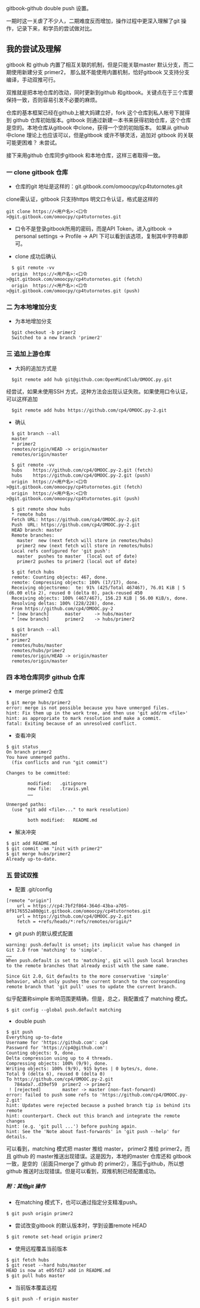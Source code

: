 gitbook-github double push 设置。

一期时这一关虐了不少人，二期难度反而增加，操作过程中更深入理解了git
操作，记录下来，和学员的尝试做对比。

我的尝试及理解
--------------

gitbook 和 github 内置了相互关联的机制，但是只能关联master
默认分支，而二期使用新建分支 primer2， 那么就不能使用内置机制，恰好gitbook
又支持分支编译，手动双推可行。

双推就是把本地仓库的改动，同时更新到github
和gitbook。关键点在于三个库要保持一致，否则容易引发不必要的麻烦。

仓库的基本框架已经在github上被大妈建立好，fork 这个仓库到私人帐号下就得到 github
仓库初始版本。gitbook
则通过新建一本书来获得初始仓库，这个仓库是空的。本地仓库从gitbook
中clone，获得一个空的初始版本。 如果从 github 中clone
理论上也应该可以，但是gitbook 或许不够灵活，追加对 gitbook 的关联可能更困难？
未尝试。

接下来用github 仓库同步gitbook 和本地仓库，这样三者取得一致。

### 一 clone gitbook 仓库

-   仓库的git 地址是这样的：git.gitbook.com/omoocpy/cp4tutornotes.git

clone需认证，gitbook 只支持https 明文口令认证，格式是这样的

~~~~~~~~~~~~~~~~~~~~~~~~~~~~~~~~~~~~~~~~~~~~~~~~~~~~~~~~~~~~~~~~~~~~~~~~~~~~~~~~
git clone https://<用户名>:<口令>@git.gitbook.com/omoocpy/cp4tutornotes.git
~~~~~~~~~~~~~~~~~~~~~~~~~~~~~~~~~~~~~~~~~~~~~~~~~~~~~~~~~~~~~~~~~~~~~~~~~~~~~~~~

-   口令不是登录gitbook所用的密码，而是API Token，进入gitbook -\> personal
    settings -\> Profile -\> API 下可以看到该选项，复制其中字符串即可。

-   clone 成功后确认

~~~~~~~~~~~~~~~~~~~~~~~~~~~~~~~~~~~~~~~~~~~~~~~~~~~~~~~~~~~~~~~~~~~~~~~~~~~~~~~~
  $ git remote -vv
  origin  https://<用户名>:<口令>@git.gitbook.com/omoocpy/cp4tutornotes.git (fetch)
  origin  https://<用户名>:<口令>@git.gitbook.com/omoocpy/cp4tutornotes.git (push)
~~~~~~~~~~~~~~~~~~~~~~~~~~~~~~~~~~~~~~~~~~~~~~~~~~~~~~~~~~~~~~~~~~~~~~~~~~~~~~~~

### 二 为本地增加分支

-   为本地增加分支

~~~~~~~~~~~~~~~~~~~~~~~~~~~~~~~~~~~~~~~~~~~~~~~~~~~~~~~~~~~~~~~~~~~~~~~~~~~~~~~~
  $git checkout -b primer2
  Switched to a new branch 'primer2'
~~~~~~~~~~~~~~~~~~~~~~~~~~~~~~~~~~~~~~~~~~~~~~~~~~~~~~~~~~~~~~~~~~~~~~~~~~~~~~~~

### 三 追加上游仓库

-   大妈的追加方式是

~~~~~~~~~~~~~~~~~~~~~~~~~~~~~~~~~~~~~~~~~~~~~~~~~~~~~~~~~~~~~~~~~~~~~~~~~~~~~~~~
  $git remote add hub git@github.com:OpenMindClub/OMOOC.py.git
~~~~~~~~~~~~~~~~~~~~~~~~~~~~~~~~~~~~~~~~~~~~~~~~~~~~~~~~~~~~~~~~~~~~~~~~~~~~~~~~

经尝试，如果未使用SSH
方式，这种方法会出现认证失败。如果使用口令认证，可以这样追加

~~~~~~~~~~~~~~~~~~~~~~~~~~~~~~~~~~~~~~~~~~~~~~~~~~~~~~~~~~~~~~~~~~~~~~~~~~~~~~~~
  $git remote add hubs https://github.com/cp4/OMOOC.py-2.git 
~~~~~~~~~~~~~~~~~~~~~~~~~~~~~~~~~~~~~~~~~~~~~~~~~~~~~~~~~~~~~~~~~~~~~~~~~~~~~~~~

-   确认

~~~~~~~~~~~~~~~~~~~~~~~~~~~~~~~~~~~~~~~~~~~~~~~~~~~~~~~~~~~~~~~~~~~~~~~~~~~~~~~~
  $ git branch --all
  master 
  * primer2
  remotes/origin/HEAD -> origin/master
  remotes/origin/master
~~~~~~~~~~~~~~~~~~~~~~~~~~~~~~~~~~~~~~~~~~~~~~~~~~~~~~~~~~~~~~~~~~~~~~~~~~~~~~~~

~~~~~~~~~~~~~~~~~~~~~~~~~~~~~~~~~~~~~~~~~~~~~~~~~~~~~~~~~~~~~~~~~~~~~~~~~~~~~~~~
  $ git remote -vv
  hubs    https://github.com/cp4/OMOOC.py-2.git (fetch)
  hubs    https://github.com/cp4/OMOOC.py-2.git (push)
  origin  https://<用户名>:<口令>@git.gitbook.com/omoocpy/cp4tutornotes.git (fetch)
  origin  https://<用户名>:<口令>@git.gitbook.com/omoocpy/cp4tutornotes.git (push)
~~~~~~~~~~~~~~~~~~~~~~~~~~~~~~~~~~~~~~~~~~~~~~~~~~~~~~~~~~~~~~~~~~~~~~~~~~~~~~~~

~~~~~~~~~~~~~~~~~~~~~~~~~~~~~~~~~~~~~~~~~~~~~~~~~~~~~~~~~~~~~~~~~~~~~~~~~~~~~~~~
  $ git remote show hubs
  * remote hubs
  Fetch URL: https://github.com/cp4/OMOOC.py-2.git
  Push  URL: https://github.com/cp4/OMOOC.py-2.git
  HEAD branch: master
  Remote branches:
    master  new (next fetch will store in remotes/hubs)
    primer2 new (next fetch will store in remotes/hubs)
  Local refs configured for 'git push':
    master  pushes to master  (local out of date)
    primer2 pushes to primer2 (local out of date)
~~~~~~~~~~~~~~~~~~~~~~~~~~~~~~~~~~~~~~~~~~~~~~~~~~~~~~~~~~~~~~~~~~~~~~~~~~~~~~~~

~~~~~~~~~~~~~~~~~~~~~~~~~~~~~~~~~~~~~~~~~~~~~~~~~~~~~~~~~~~~~~~~~~~~~~~~~~~~~~~~
  $ git fetch hubs
  remote: Counting objects: 467, done.
  remote: Compressing objects: 100% (17/17), done.
  Receiving objectsremo:  te: 91% (425/Total 467467), 76.01 KiB | 5 (d6.00 elta 2), reused 0 (delta 0), pack-reused 450
  Receiving objects: 100% (467/467), 156.23 KiB | 56.00 KiB/s, done.
  Resolving deltas: 100% (228/228), done.
  From https://github.com/cp4/OMOOC.py-2
  * [new branch]      master     -> hubs/master
  * [new branch]      primer2    -> hubs/primer2
~~~~~~~~~~~~~~~~~~~~~~~~~~~~~~~~~~~~~~~~~~~~~~~~~~~~~~~~~~~~~~~~~~~~~~~~~~~~~~~~

~~~~~~~~~~~~~~~~~~~~~~~~~~~~~~~~~~~~~~~~~~~~~~~~~~~~~~~~~~~~~~~~~~~~~~~~~~~~~~~~
  $ git branch --all
  master
* primer2
  remotes/hubs/master
  remotes/hubs/primer2
  remotes/origin/HEAD -> origin/master
  remotes/origin/master
~~~~~~~~~~~~~~~~~~~~~~~~~~~~~~~~~~~~~~~~~~~~~~~~~~~~~~~~~~~~~~~~~~~~~~~~~~~~~~~~

### 四 本地仓库同步 github 仓库

-   merge primer2 仓库

~~~~~~~~~~~~~~~~~~~~~~~~~~~~~~~~~~~~~~~~~~~~~~~~~~~~~~~~~~~~~~~~~~~~~~~~~~~~~~~~
$ git merge hubs/primer2
error: merge is not possible because you have unmerged files.
hint: Fix them up in the work tree, and then use 'git add/rm <file>'
hint: as appropriate to mark resolution and make a commit.
fatal: Exiting because of an unresolved conflict.
~~~~~~~~~~~~~~~~~~~~~~~~~~~~~~~~~~~~~~~~~~~~~~~~~~~~~~~~~~~~~~~~~~~~~~~~~~~~~~~~

-   查看冲突

~~~~~~~~~~~~~~~~~~~~~~~~~~~~~~~~~~~~~~~~~~~~~~~~~~~~~~~~~~~~~~~~~~~~~~~~~~~~~~~~
$ git status
On branch primer2
You have unmerged paths.
  (fix conflicts and run "git commit")

Changes to be committed:

        modified:   .gitignore
        new file:   .travis.yml
        ……

Unmerged paths:
  (use "git add <file>..." to mark resolution)

        both modified:   README.md
~~~~~~~~~~~~~~~~~~~~~~~~~~~~~~~~~~~~~~~~~~~~~~~~~~~~~~~~~~~~~~~~~~~~~~~~~~~~~~~~

-   解决冲突

~~~~~~~~~~~~~~~~~~~~~~~~~~~~~~~~~~~~~~~~~~~~~~~~~~~~~~~~~~~~~~~~~~~~~~~~~~~~~~~~
$ git add README.md
$ git commit -am "init with primer2"
$ git merge hubs/primer2
Already up-to-date.
~~~~~~~~~~~~~~~~~~~~~~~~~~~~~~~~~~~~~~~~~~~~~~~~~~~~~~~~~~~~~~~~~~~~~~~~~~~~~~~~

### 五 尝试双推

-   配置 .git/config

~~~~~~~~~~~~~~~~~~~~~~~~~~~~~~~~~~~~~~~~~~~~~~~~~~~~~~~~~~~~~~~~~~~~~~~~~~~~~~~~
[remote "origin"]
    url = https://cp4:7bf2f864-364d-43ba-a705-8f9176552a80@git.gitbook.com/omoocpy/cp4tutornotes.git
    url = https://github.com/cp4/OMOOC.py-2.git
    fetch = +refs/heads/*:refs/remotes/origin/*
~~~~~~~~~~~~~~~~~~~~~~~~~~~~~~~~~~~~~~~~~~~~~~~~~~~~~~~~~~~~~~~~~~~~~~~~~~~~~~~~

-   git push 的默认模式配置

~~~~~~~~~~~~~~~~~~~~~~~~~~~~~~~~~~~~~~~~~~~~~~~~~~~~~~~~~~~~~~~~~~~~~~~~~~~~~~~~
warning: push.default is unset; its implicit value has changed in
Git 2.0 from 'matching' to 'simple'.
……
When push.default is set to 'matching', git will push local branches
to the remote branches that already exist with the same name.

Since Git 2.0, Git defaults to the more conservative 'simple'
behavior, which only pushes the current branch to the corresponding
remote branch that 'git pull' uses to update the current branch.
~~~~~~~~~~~~~~~~~~~~~~~~~~~~~~~~~~~~~~~~~~~~~~~~~~~~~~~~~~~~~~~~~~~~~~~~~~~~~~~~

似乎配置称simple 影响范围更精确，但是，总之，我配置成了 matching 模式。

~~~~~~~~~~~~~~~~~~~~~~~~~~~~~~~~~~~~~~~~~~~~~~~~~~~~~~~~~~~~~~~~~~~~~~~~~~~~~~~~
$ git config --global push.default matching
~~~~~~~~~~~~~~~~~~~~~~~~~~~~~~~~~~~~~~~~~~~~~~~~~~~~~~~~~~~~~~~~~~~~~~~~~~~~~~~~

-   double push

~~~~~~~~~~~~~~~~~~~~~~~~~~~~~~~~~~~~~~~~~~~~~~~~~~~~~~~~~~~~~~~~~~~~~~~~~~~~~~~~
$ git push
Everything up-to-date
Username for 'https://github.com': cp4
Password for 'https://cp4@github.com':
Counting objects: 9, done.
Delta compression using up to 4 threads.
Compressing objects: 100% (9/9), done.
Writing objects: 100% (9/9), 915 bytes | 0 bytes/s, done.
Total 9 (delta 6), reused 0 (delta 0)
To https://github.com/cp4/OMOOC.py-2.git
   784ada7..d39ef59  primer2 -> primer2
 ! [rejected]        master -> master (non-fast-forward)
error: failed to push some refs to 'https://github.com/cp4/OMOOC.py-2.git'
hint: Updates were rejected because a pushed branch tip is behind its remote
hint: counterpart. Check out this branch and integrate the remote changes
hint: (e.g. 'git pull ...') before pushing again.
hint: See the 'Note about fast-forwards' in 'git push --help' for details.
~~~~~~~~~~~~~~~~~~~~~~~~~~~~~~~~~~~~~~~~~~~~~~~~~~~~~~~~~~~~~~~~~~~~~~~~~~~~~~~~

可以看到，matching 模式把 master 推给 master， primer2 推给 primer2，而且 github
的 master推送出现错误。这是因为，本地的master 仓库还和
gitbook一致，是空的（前面只merge了 github 的
primer2），落后于github，所以想github
推送时出现错误。但是可以看到，双推机制已经配置成功。

##### 附：其他git 操作

-   在matching 模式下，也可以通过指定分支精准push。

~~~~~~~~~~~~~~~~~~~~~~~~~~~~~~~~~~~~~~~~~~~~~~~~~~~~~~~~~~~~~~~~~~~~~~~~~~~~~~~~
$ git push origin primer2
~~~~~~~~~~~~~~~~~~~~~~~~~~~~~~~~~~~~~~~~~~~~~~~~~~~~~~~~~~~~~~~~~~~~~~~~~~~~~~~~

-   尝试改变gitbook 的默认版本时，学到设置remote HEAD

~~~~~~~~~~~~~~~~~~~~~~~~~~~~~~~~~~~~~~~~~~~~~~~~~~~~~~~~~~~~~~~~~~~~~~~~~~~~~~~~
$ git remote set-head origin primer2
~~~~~~~~~~~~~~~~~~~~~~~~~~~~~~~~~~~~~~~~~~~~~~~~~~~~~~~~~~~~~~~~~~~~~~~~~~~~~~~~

-   使用远程覆盖当前版本

~~~~~~~~~~~~~~~~~~~~~~~~~~~~~~~~~~~~~~~~~~~~~~~~~~~~~~~~~~~~~~~~~~~~~~~~~~~~~~~~
$ git fetch hubs
$ git reset --hard hubs/master
HEAD is now at e05fd17 add in README.md
$ git pull hubs master
~~~~~~~~~~~~~~~~~~~~~~~~~~~~~~~~~~~~~~~~~~~~~~~~~~~~~~~~~~~~~~~~~~~~~~~~~~~~~~~~

-   当前版本覆盖远程

~~~~~~~~~~~~~~~~~~~~~~~~~~~~~~~~~~~~~~~~~~~~~~~~~~~~~~~~~~~~~~~~~~~~~~~~~~~~~~~~
$ git push -f origin master
~~~~~~~~~~~~~~~~~~~~~~~~~~~~~~~~~~~~~~~~~~~~~~~~~~~~~~~~~~~~~~~~~~~~~~~~~~~~~~~~

